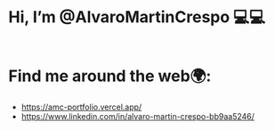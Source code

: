 # Hi, I’m @AlvaroMartinCrespo 💻💻

<img src="">

# Find me around the web🌍:
 - https://amc-portfolio.vercel.app/
 - https://www.linkedin.com/in/alvaro-martin-crespo-bb9aa5246/

